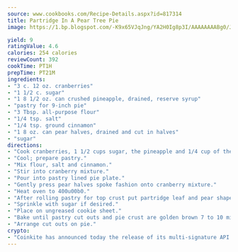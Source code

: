 ```yaml
---
source: www.cookbooks.com/Recipe-Details.aspx?id=817314
title: Partridge In A Pear Tree Pie
image: https://1.bp.blogspot.com/-K9x65VJqJng/YA2H0Ig8p3I/AAAAAAAABg0/JRKr7ZzesxofwlGw6YudXad_aQn9BD52QCLcBGAsYHQ/s299/2.png

yield: 9
ratingValue: 4.6
calories: 254 calories
reviewCount: 392
cookTime: PT1H
prepTime: PT21M
ingredients:
- "3 c. 12 oz. cranberries"
- "1 1/2 c. sugar"
- "1 8 1/2 oz. can crushed pineapple, drained, reserve syrup"
- "pastry for 9-inch pie"
- "3 Tbsp. all-purpose flour"
- "1/4 tsp. salt"
- "1/4 tsp. ground cinnamon"
- "1 8 oz. can pear halves, drained and cut in halves"
- "sugar"
directions:
- "Cook cranberries, 1 1/2 cups sugar, the pineapple and 1/4 cup of the reserved syrup, stirring constantly, until cranberries are tender about 5 minutes."
- "Cool; prepare pastry."
- "Mix flour, salt and cinnamon."
- "Stir into cranberry mixture."
- "Pour into pastry lined pie plate."
- "Gently press pear halves spoke fashion onto cranberry mixture."
- "Heat oven to 400u00b0."
- "After rolling pastry for top crust put partridge leaf and pear shapes."
- "Sprinkle with sugar if desired."
- "Place on ungreased cookie sheet."
- "Bake until pastry cut outs and pie crust are golden brown 7 to 10 minutes for cut outs and about 40 for pie."
- "Arrange cut outs on pie."
crypto:
- "Coinkite has announced today the release of its multi-signature API and Co-sign Pages, giving users the first Bitcoin platform of its kind to support M-of-15 signatures."
---
```

